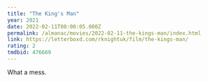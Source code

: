 ```yaml
---
title: "The King's Man"
year: 2021
date: 2022-02-11T00:00:05.000Z
permalink: /almanac/movies/2022-02-11-the-kings-man/index.html
link: https://letterboxd.com/rknightuk/film/the-kings-man/
rating: 2
tmdbid: 476669
---
```


What a mess.